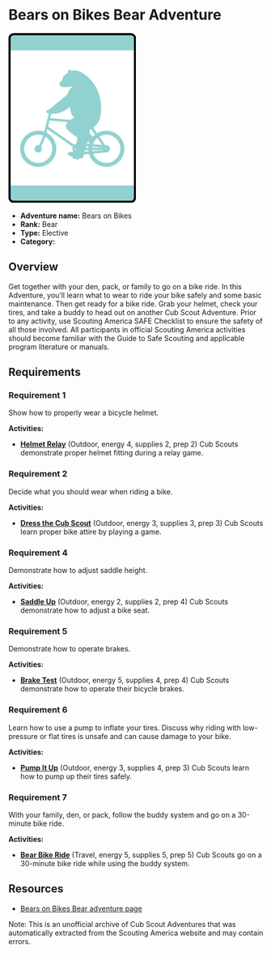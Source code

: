 # Bears on Bikes Bear Adventure

![Bears on Bikes Bear adventure belt loop](images/bears-on-bikes.jpg)

- **Adventure name:** Bears on Bikes
- **Rank:** Bear
- **Type:** Elective
- **Category:** 

## Overview

Get together with your den, pack, or family to go on a bike ride. In this Adventure, you’ll learn what to wear to ride your bike safely and some basic maintenance. Then get ready for a bike ride. Grab your helmet, check your tires, and take a buddy to head out on another Cub Scout Adventure. Prior to any activity, use Scouting America SAFE Checklist to ensure the safety of all those involved. All participants in official Scouting America activities should become familiar with the Guide to Safe Scouting and applicable program literature or manuals.

## Requirements

### Requirement 1

Show how to properly wear a bicycle helmet.

**Activities:**

- **[Helmet Relay](https://www.scouting.org/cub-scout-activities/helmet-relay/)** (Outdoor, energy 4, supplies 2, prep 2)
  Cub Scouts  demonstrate  proper helmet fitting during a relay game.

### Requirement 2

Decide what you should wear when riding a bike.

**Activities:**

- **[Dress the Cub Scout](https://www.scouting.org/cub-scout-activities/dress-the-cub-scout/)** (Outdoor, energy 3, supplies 3, prep 3)
  Cub Scouts learn proper bike attire by playing a game.

### Requirement 4

Demonstrate how to adjust saddle height.

**Activities:**

- **[Saddle Up](https://www.scouting.org/cub-scout-activities/saddle-up/)** (Outdoor, energy 2, supplies 2, prep 4)
  Cub Scouts  demonstrate  how to adjust a bike seat.

### Requirement 5

Demonstrate how to operate brakes.

**Activities:**

- **[Brake Test](https://www.scouting.org/cub-scout-activities/brake-test/)** (Outdoor, energy 5, supplies 4, prep 4)
  Cub Scouts  demonstrate  how to  operate  their bicycle brakes.

### Requirement 6

Learn how to use a pump to inflate your tires. Discuss why riding with low-pressure or flat tires is unsafe and can cause damage to your bike.

**Activities:**

- **[Pump It Up](https://www.scouting.org/cub-scout-activities/pump-it-up/)** (Outdoor, energy 3, supplies 4, prep 3)
  Cub Scouts learn how to pump up their tires safely.

### Requirement 7

With your family, den, or pack, follow the buddy system and go on a 30-minute bike ride.

**Activities:**

- **[Bear Bike Ride](https://www.scouting.org/cub-scout-activities/bear-bike-ride/)** (Travel, energy 5, supplies 5, prep 5)
  Cub Scouts go on a 30-minute bike ride while using the buddy system.


## Resources

- [Bears on Bikes Bear adventure page](https://www.scouting.org/cub-scout-adventures/bears-on-bikes/)

Note: This is an unofficial archive of Cub Scout Adventures that was automatically extracted from the Scouting America website and may contain errors.